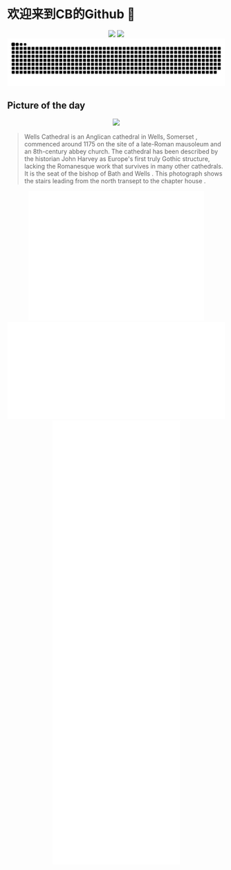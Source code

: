 
# 欢迎来到CB的Github 👋

<div align="center">
  <img height="137px" src="https://github-readme-stats.vercel.app/api?username=SuperCB&show_icons=true&theme=radical" />
  <img height="137px" src="https://github-readme-stats.vercel.app/api/top-langs/?username=SuperCB&hide_title=true&hide_border=true&layout=compact&langs_count=6&text_color=000&icon_color=fff" />
</div>


<div align="center">
    <img src="./contribution-snake/github-contribution-grid-snake.svg" />
</div>



## Picture of the day
<div align="center">
  <img width=400px src="https://upload.wikimedia.org/wikipedia/commons/thumb/8/8a/Wells_Cathedral_Stairs_to_Chapter_House%2C_Somerset%2C_UK_-_Diliff.jpg/600px-Wells_Cathedral_Stairs_to_Chapter_House%2C_Somerset%2C_UK_-_Diliff.jpg" />
</div>

>Wells Cathedral  is an  Anglican  cathedral in  Wells, Somerset , commenced around 1175 on the site of a late-Roman  mausoleum  and an 8th-century abbey church. The cathedral has been described by the historian  John Harvey  as Europe's first truly  Gothic  structure, lacking the  Romanesque  work that survives in many other cathedrals. It is the seat of the  bishop of Bath and Wells . This photograph shows the stairs leading from the north transept to the  chapter house .



<div align="center">
  <img height="300px" src="base_metrics.svg" />
  <img  src="metrics.plugin.calendar.full.svg" />
</div>


<div align="center">
  <img  src="plugin_metrics.svg" /> 
</div>

